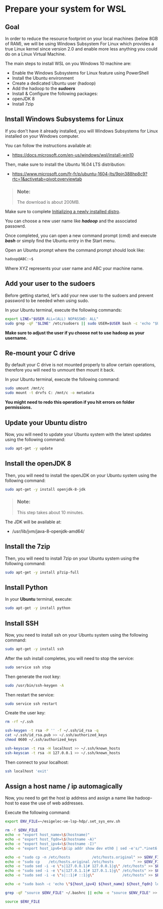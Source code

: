 # Prepare your system for WSL

## Goal

In order to reduce the resource footprint on your local machines (below 8GB of RAM), we will be using Windows Subsystem For Linux which provides a true Linux kernel since version 2.0 and enable more less anything you could do on a Linux Virtual Machine.

The main steps to install WSL on you Windows 10 machine are:

  - Enable the Windows Subsystems for Linux feature using PowerShell
  - Install the Ubuntu environment
  - Create a dedicated Ubuntu user (hadoop)
  - Add the hadoop to the ***sudoers***
  - Install & Configure the following packages:
  - openJDK 8
  - Install 7zip

## Install Windows Subsystems for Linux

If you don't have it already installed, you will Windows Subsystems for Linux installed on your Windows computer.

You can follow the instructions available at:

 - https://docs.microsoft.com/en-us/windows/wsl/install-win10

Then, make sure to install the Ubuntu 16.04 LTS distribution:

 - https://www.microsoft.com/fr-fr/p/ubuntu-1604-lts/9pjn388hp8c9?rtc=1&activetab=pivot:overviewtab

> ### **Note**:
> The download is about 200MB.

Make sure to complete [Initializing a newly installed distro](https://docs.microsoft.com/en-us/windows/wsl/initialize-distro).

You can choose a new user name like ***hadoop*** and the associated passowrd.

Once completed, you can open a new command prompt (cmd) and execute ***bash*** or simply find the Ubuntu entry in the Start menu.

Open an Ubuntu prompt where the command prompt should look like:

```sh
hadoop@ABC:~$
```

Where XYZ represents your user name and ABC your machine name.

## Add your user to the sudoers

Before getting started, let's add your new user to the sudoers and prevent password to be needed when using sudo.

In your Ubuntu terminal, execute the following commands:

```sh
export LINE="$USER ALL=(ALL) NOPASSWD: ALL"
sudo grep -qF "$LINE" /etc/sudoers || sudo USER=$USER bash -c 'echo "$USER ALL=(ALL) NOPASSWD: ALL" >> /etc/sudoers'
```

**Make sure to adjust the user if yu choose not to use hadoop as your username.**

## Re-mount your C drive

By default your C drive is not mounted properly to allow certain operations, therefore you will need to unmount then mount it back.

In your Ubuntu terminal, execute the following command:

```sh
sudo umount /mnt/c
sudo mount -t drvfs C: /mnt/c -o metadata
```

**You might need to redo this operation if you hit errors  on folder permissions.**

## Update your Ubuntu distro

Now, you will need to update your Ubuntu system with the latest updates using the following command:

```sh
sudo apt-get -y update
```

## Install the openJDK 8

Then, you will need to install the openJDK on your Ubuntu system using the following command:

```sh
sudo apt-get -y install openjdk-8-jdk
```

> ### **Note**:
> This step takes about 10 minutes.

The JDK will be available at:

 - /usr/lib/jvm/java-8-openjdk-amd64/


## Install the 7zip

Then, you will need to install 7zip on your Ubuntu system using the following command:

```sh
sudo apt-get -y install p7zip-full
```

## Install Python

In your **Ubuntu** terminal, execute:

```sh
sudo apt-get -y install python
```

## Install SSH

Now, you need to install ssh on your Ubuntu system using the following command:

```sh
sudo apt-get -y install ssh
```

After the ssh install completes, you will need to stop the service:

```sh
sudo service ssh stop
```

Then generate the root key:

```sh
sudo /usr/bin/ssh-keygen -A
```

Then restart the service:

```sh
sudo service ssh restart
```

Create the user key:

```sh
rm -rf ~/.ssh

ssh-keygen -t rsa -P '' -f ~/.ssh/id_rsa -q
cat ~/.ssh/id_rsa.pub >> ~/.ssh/authorized_keys
chmod 0600 ~/.ssh/authorized_keys

ssh-keyscan -t rsa -H localhost >> ~/.ssh/known_hosts
ssh-keyscan -t rsa -H 127.0.0.1 >> ~/.ssh/known_hosts
```

Then connect to your localhost:

```sh
ssh localhost 'exit'
```
## Assign a host name / ip automagically

Now, you need to get the host ip address and assign a name like hadoop-host to ease the use of web addresses.

Execute the following command:

```sh
export ENV_FILE=~/esigelec-ue-lsp-hdp/.set_sys_env.sh

rm -f $ENV_FILE
echo -e "export host_name=\$(hostname)"                                                          >> $ENV_FILE
echo -e "export host_fqdn=\$(hostname -A)"                                                       >> $ENV_FILE
echo -e "export host_ipv4=\$(hostname -I)"                                                       >> $ENV_FILE
echo -e "export host_ipv6=\$(ip addr show dev eth0 | sed -e's/^.*inet6 \([^ ]*\)\/.*$/\1/;t;d')" >> $ENV_FILE

echo -e "sudo cp -n /etc/hosts          /etc/hosts.original" >> $ENV_FILE
echo -e "sudo cp    /etc/hosts.original /etc/hosts         " >> $ENV_FILE
echo -e "sudo sed -i -e \"s|127.0.0.1|# 127.0.0.1|g\" /etc/hosts" >> $ENV_FILE
echo -e "sudo sed -i -e \"s|127.0.1.1|# 127.0.1.1|g\" /etc/hosts" >> $ENV_FILE
echo -e "sudo sed -i -e \"s|::1|# ::1|g\"             /etc/hosts" >> $ENV_FILE

echo -e "sudo bash -c 'echo \"${host_ipv4} ${host_name} ${host_fqdn} localhost\" >> /etc/hosts'" >> $ENV_FILE

grep -qF "source $ENV_FILE" ~/.bashrc || echo -e "source $ENV_FILE" >> ~/.bashrc

source $ENV_FILE
```
